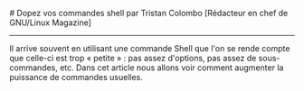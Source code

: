 # Dopez vos commandes shell
par Tristan Colombo [Rédacteur en chef de GNU/Linux Magazine]

---

Il arrive souvent en utilisant une commande Shell que l'on se rende compte que celle-ci est trop « petite » : pas assez d'options, pas assez de sous-commandes, etc. Dans cet article nous allons voir comment augmenter la puissance de commandes usuelles.
